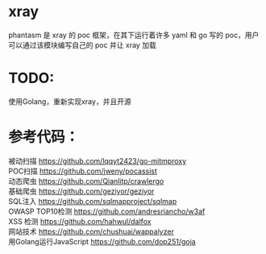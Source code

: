 # xray
phantasm 是 xray 的 poc 框架，在其下运行着许多 yaml 和 go 写的 poc，用户可以通过该模块编写自己的 poc 并让 xray 加载


# TODO:
使用Golang，重新实现xray，并且开源


# 参考代码：
被动扫描 https://github.com/lqqyt2423/go-mitmproxy  
POC扫描  https://github.com/jweny/pocassist    
动态爬虫 https://github.com/Qianlitp/crawlergo  
基础爬虫 https://github.com/geziyor/geziyor  
SQL注入 https://github.com/sqlmapproject/sqlmap  
OWASP TOP10检测 https://github.com/andresriancho/w3af  
XSS 检测 https://github.com/hahwul/dalfox  
网站技术  https://github.com/chushuai/wappalyzer   
用Golang运行JavaScript https://github.com/dop251/goja  
